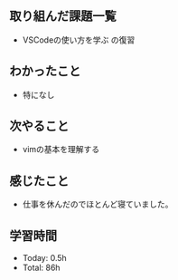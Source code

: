 ## 取り組んだ課題一覧
- VSCodeの使い方を学ぶ の復習
## わかったこと
- 特になし
## 次やること
- vimの基本を理解する
## 感じたこと
- 仕事を休んだのでほとんど寝ていました。
## 学習時間
- Today: 0.5h
- Total: 86h